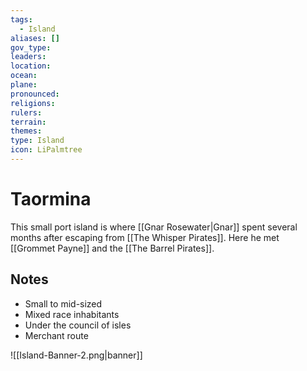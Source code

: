 ```yaml
---
tags:
  - Island
aliases: []
gov_type: 
leaders: 
location: 
ocean: 
plane: 
pronounced: 
religions: 
rulers: 
terrain: 
themes: 
type: Island
icon: LiPalmtree
---
```


# Taormina

This small port island is where [[Gnar Rosewater|Gnar]] spent several months after escaping from [[The Whisper Pirates]]. Here he met [[Grommet Payne]] and the [[The Barrel Pirates]].

## Notes

- Small to mid-sized
- Mixed race inhabitants
- Under the council of isles
- Merchant route

![[Island-Banner-2.png|banner]]
